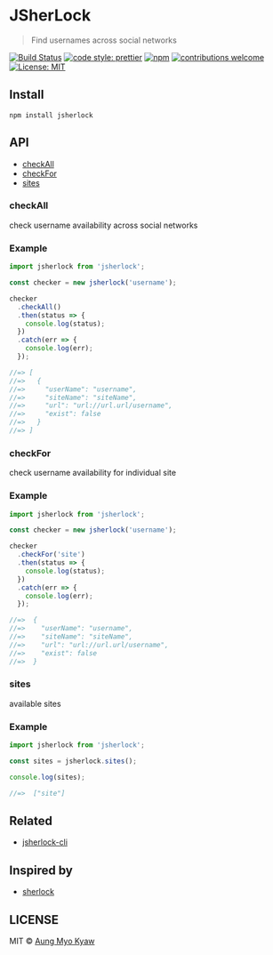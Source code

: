 # JSherLock

> Find usernames across social networks

[![Build Status][travis]][travis-url]
[![code style: prettier][prettier]][prettier-url]
[![npm][npm-download]][npm-dl-url]
[![contributions welcome][contri]][contri-url]
[![License: MIT][license]][license-url]

## Install

```shell
npm install jsherlock
```

## API

- [ checkAll ](#checkAll)
- [ checkFor ](#checkFor)
- [ sites ](#sites)

### checkAll

check username availability across social networks

### Example

```javascript
import jsherlock from 'jsherlock';

const checker = new jsherlock('username');

checker
  .checkAll()
  .then(status => {
    console.log(status);
  })
  .catch(err => {
    console.log(err);
  });

//=> [
//=>   {
//=>     "userName": "username",
//=>     "siteName": "siteName",
//=>     "url": "url://url.url/username",
//=>     "exist": false
//=>   }
//=> ]
```

### checkFor

check username availability for individual site

### Example

```javascript
import jsherlock from 'jsherlock';

const checker = new jsherlock('username');

checker
  .checkFor('site')
  .then(status => {
    console.log(status);
  })
  .catch(err => {
    console.log(err);
  });

//=>  {
//=>    "userName": "username",
//=>    "siteName": "siteName",
//=>    "url": "url://url.url/username",
//=>    "exist": false
//=>  }
```

### sites

available sites

### Example

```javascript
import jsherlock from 'jsherlock';

const sites = jsherlock.sites();

console.log(sites);

//=>  ["site"]
```

## Related

- [ jsherlock-cli ][jsherlock-cli]

## Inspired by

- [sherlock][inspired-by]

## LICENSE

MIT © [Aung Myo Kyaw](https://github.com/AungMyoKyaw)

[inspired-by]: https://github.com/TheYahya/sherlock
[jsherlock-cli]: https://github.com/AungMyoKyaw/jsherlock-cli
[contri]: https://img.shields.io/badge/contributions-welcome-brightgreen.svg?style=flat-square
[contri-url]: https://github.com/AungMyoKyaw/jsherlock/issues
[travis]: https://img.shields.io/travis/AungMyoKyaw/jsherlock/master.svg?style=flat-square
[travis-url]: https://travis-ci.org/AungMyoKyaw/jsherlock
[npm-download]: https://img.shields.io/npm/dt/jsherlock.svg?style=flat-square
[npm-dl-url]: https://www.npmjs.com/package/jsherlock
[license]: https://img.shields.io/badge/License-MIT-brightgreen.svg?style=flat-square
[license-url]: https://opensource.org/licenses/MIT
[prettier]: https://img.shields.io/badge/code_style-prettier-ff69b4.svg?style=flat-square
[prettier-url]: https://github.com/prettier/prettier
